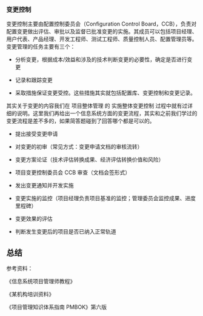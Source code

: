 


### 变更控制

变更控制主要由配置控制委员会（Configuration Control Board，CCB），负责对配置变更做出评估、审批以及监督已批准变更的实施。其成员可以包括项目经理、用户代表、产品经理、开发工程师、测试工程师、质量控制人员、配置管理员等。变更管理的任务主要有三个：

- 分析变更，根据成本/效益和涉及的技术判断变更的必要性，确定是否进行变更

- 记录和跟踪变更

- 采取措施保证变更受控。这些措施其实就包括配置库、变更控制和变更记录。

其实关于变更的内容我们在 项目整体管理 的 实施整体变更控制 过程中就有过详细的说明。这里我们再给出一个信息系统方面的变更流程，其实和之前我们学过的变更流程是差不多的，如果简答题碰到了回答哪个都是可以的。

- 提出接受变更申请

- 对变更的初审（常见方式：变更申请文档的审核流转）

- 变更方案论证（技术评估转换成果、经济评估转换价值和风险）

- 项目变更控制委员会 CCB 审查（文档会签形式）

- 发出变更通知并开发实施

- 变更实施的监控（项目经理负责项目基准的监控；管理委员会监控成果、进度里程碑）

- 变更效果的评估

- 判断发生变更后的项目是否已纳入正常轨道


## 总结

参考资料：

《信息系统项目管理师教程》 

《某机构培训资料》

《项目管理知识体系指南 PMBOK》第六版